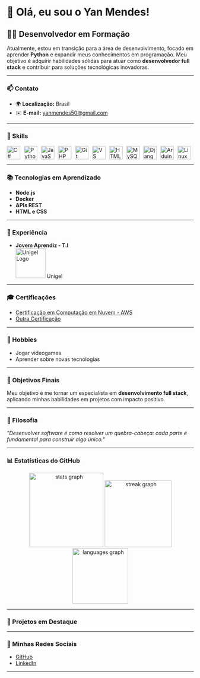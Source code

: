 # 👋 Olá, eu sou o **Yan Mendes!**

## 🧑‍💻 Desenvolvedor em Formação

Atualmente, estou em transição para a área de desenvolvimento, focado em aprender **Python** e expandir meus conhecimentos em programação. Meu objetivo é adquirir habilidades sólidas para atuar como **desenvolvedor full stack** e contribuir para soluções tecnológicas inovadoras.

---

### 📫 Contato
- 🌍 **Localização:** Brasil  
- ✉️ **E-mail:** [yanmendes50@gmail.com](mailto:yanmendes50@gmail.com)

---

### 🔧 Skills

<div style="display: flex; flex-wrap: wrap; gap: 10px; justify-content: flex-start;">
    <a href="https://docs.microsoft.com/en-us/dotnet/csharp/" target="_blank" rel="noreferrer">
        <img src="https://raw.githubusercontent.com/danielcranney/readme-generator/main/public/icons/skills/csharp-colored.svg" width="36" height="36" alt="C#" />
    </a>
    <a href="https://www.python.org/" target="_blank" rel="noreferrer">
        <img src="https://raw.githubusercontent.com/danielcranney/readme-generator/main/public/icons/skills/python-colored.svg" width="36" height="36" alt="Python" />
    </a>
    <a href="https://developer.mozilla.org/en-US/docs/Web/JavaScript" target="_blank" rel="noreferrer">
        <img src="https://raw.githubusercontent.com/danielcranney/readme-generator/main/public/icons/skills/javascript-colored.svg" width="36" height="36" alt="JavaScript" />
    </a>
    <a href="https://www.php.net/" target="_blank" rel="noreferrer">
        <img src="https://raw.githubusercontent.com/danielcranney/readme-generator/main/public/icons/skills/php-colored.svg" width="36" height="36" alt="PHP" />
    </a>
    <a href="https://git-scm.com/" target="_blank" rel="noreferrer">
        <img src="https://raw.githubusercontent.com/danielcranney/readme-generator/main/public/icons/skills/git-colored.svg" width="36" height="36" alt="Git" />
    </a>
    <a href="https://code.visualstudio.com/" target="_blank" rel="noreferrer">
        <img src="https://raw.githubusercontent.com/danielcranney/readme-generator/main/public/icons/skills/visualstudiocode.svg" width="36" height="36" alt="VS Code" />
    </a>
    <a href="https://developer.mozilla.org/en-US/docs/Glossary/HTML5" target="_blank" rel="noreferrer">
        <img src="https://raw.githubusercontent.com/danielcranney/readme-generator/main/public/icons/skills/html5-colored.svg" width="36" height="36" alt="HTML5" />
    </a>
    <a href="https://www.mysql.com/" target="_blank" rel="noreferrer">
        <img src="https://raw.githubusercontent.com/danielcranney/readme-generator/main/public/icons/skills/mysql-colored.svg" width="36" height="36" alt="MySQL" />
    </a>
    <a href="https://www.djangoproject.com/" target="_blank" rel="noreferrer">
        <img src="https://raw.githubusercontent.com/danielcranney/readme-generator/main/public/icons/skills/django-colored.svg" width="36" height="36" alt="Django" />
    </a>
    <a href="https://store.arduino.cc/" target="_blank" rel="noreferrer">
        <img src="https://raw.githubusercontent.com/danielcranney/readme-generator/main/public/icons/skills/arduino-colored.svg" width="36" height="36" alt="Arduino" />
    </a>
    <a href="https://www.linux.org" target="_blank" rel="noreferrer">
        <img src="https://raw.githubusercontent.com/danielcranney/readme-generator/main/public/icons/skills/linux-colored.svg" width="36" height="36" alt="Linux" />
    </a>
</div>

---

### 📚 Tecnologias em Aprendizado
- **Node.js**
- **Docker**
- **APIs REST**
- **HTML e CSS**

---

### 💼 Experiência
- **Jovem Aprendiz - T.I**  
  <img src="https://upload.wikimedia.org/wikipedia/commons/thumb/4/41/Unigel_logo.svg/1024px-Unigel_logo.svg.png" width="80" alt="Unigel Logo"> Unigel

---

### 🎓 Certificações
- [Certificação em Computação em Nuvem - AWS](https://drive.google.com/file/d/15XVERhU49Y6OW2OO6Qd4G8vu3tHOAF5q/view?usp=sharing)
- [Outra Certificação](https://drive.google.com/file/d/1dKDhj13FblgWkEh27ShK20j-A_P4XV1n/view?usp=sharing)

---

### 🌟 Hobbies
- Jogar videogames
- Aprender sobre novas tecnologias

---

### 🎯 Objetivos Finais
Meu objetivo é me tornar um especialista em **desenvolvimento full stack**, aplicando minhas habilidades em projetos com impacto positivo.

---

### 💬 Filosofia
_"Desenvolver software é como resolver um quebra-cabeça: cada parte é fundamental para construir algo único."_

---

### 📊 Estatísticas do GitHub
<div align="center">
  <img src="https://github-readme-stats.vercel.app/api?username=YanMM50&hide_title=false&hide_rank=false&show_icons=true&include_all_commits=true&count_private=true&disable_animations=false&theme=default&locale=pt-br&hide_border=false" height="200" alt="stats graph" />
  <img src="https://streak-stats.demolab.com?user=YanMM50&locale=pt-br&mode=weekly&theme=default&hide_border=true&border_radius=5" height="180" alt="streak graph" />
  <img src="https://github-readme-stats.vercel.app/api/top-langs?username=YanMM50&locale=pt-br&hide_title=false&layout=compact&card_width=320&langs_count=5&theme=default&hide_border=false" height="150" alt="languages graph" />
</div>

---

### 🚀 Projetos em Destaque


---

### 🔗 Minhas Redes Sociais
- [GitHub](https://github.com/YanMM50)
- [LinkedIn](https://www.linkedin.com/in/yan-mendes-6610b8217/)

---
